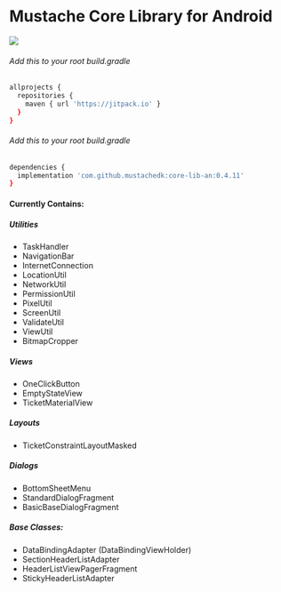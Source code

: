 # Mustache Core Library for Android

[![](https://jitpack.io/v/mustachedk/core-lib-an.svg)](https://jitpack.io/#mustachedk/core-lib-an)

###### Add this to your root build.gradle
```bash
allprojects {
  repositories {
    maven { url 'https://jitpack.io' }
  }
}
```

###### Add this to your root build.gradle
```bash
dependencies {
  implementation 'com.github.mustachedk:core-lib-an:0.4.11'
}
```

#### Currently Contains:
##### Utilities
* TaskHandler
* NavigationBar
* InternetConnection
* LocationUtil
* NetworkUtil
* PermissionUtil
* PixelUtil
* ScreenUtil
* ValidateUtil
* ViewUtil
* BitmapCropper

##### Views
* OneClickButton
* EmptyStateView
* TicketMaterialView

##### Layouts
* TicketConstraintLayoutMasked

##### Dialogs
* BottomSheetMenu
* StandardDialogFragment
* BasicBaseDialogFragment

##### Base Classes:
* DataBindingAdapter (DataBindingViewHolder)
* SectionHeaderListAdapter
* HeaderListViewPagerFragment
* StickyHeaderListAdapter
